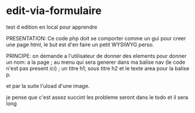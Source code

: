 # edit-via-formulaire
test d edition en local pour apprendre

PRESENTATION:
Ce code php doit se comporter comme un gui pour creer une page html, le but est d'en faire un petit WYSIWYG perso.

PRINCIPE:
on demande a l'utilisateur de donner des elements pour donner un nom:
a la page ; au menu qui sera generer dans ma balise nav (le code n'est pas present ici) ; un titre h1;
sous titre h2 et le texte area pour la balise p.

et par la suite l'uload d'une image.

je pense que c'est assez succint les probleme seront dans le todo et il sera long
